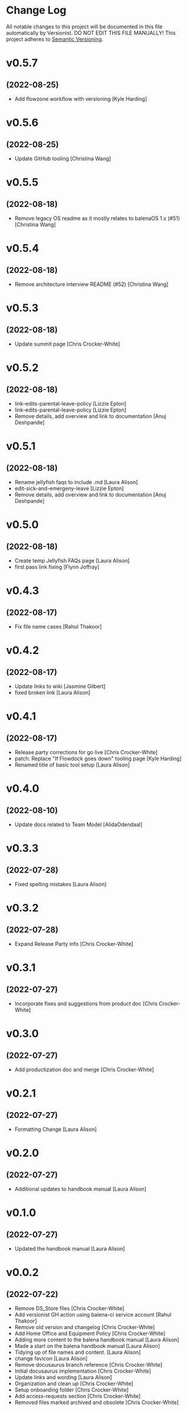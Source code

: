 # Change Log

All notable changes to this project will be documented in this file
automatically by Versionist. DO NOT EDIT THIS FILE MANUALLY!
This project adheres to [Semantic Versioning](http://semver.org/).

# v0.5.7
## (2022-08-25)

* Add flowzone workflow with versioning [Kyle Harding]

# v0.5.6
## (2022-08-25)

* Update GitHub tooling [Christina Wang]

# v0.5.5
## (2022-08-18)

* Remove legacy OS readme as it mostly relates to balenaOS 1.x (#51) [Christina Wang]

# v0.5.4
## (2022-08-18)

* Remove architecture interview README (#52) [Christina Wang]

# v0.5.3
## (2022-08-18)

* Update summit page [Chris Crocker-White]

# v0.5.2
## (2022-08-18)

* link-edits-parental-leave-policy [Lizzie Epton]
* link-edits-parental-leave-policy [Lizzie Epton]
* Remove details, add overview and link to documentation [Anuj Deshpande]

# v0.5.1
## (2022-08-18)

* Rename jellyfish faqs to include .md [Laura Alison]
* edit-sick-and-emergeny-leave [Lizzie Epton]
* Remove details, add overview and link to documentation [Anuj Deshpande]

# v0.5.0
## (2022-08-18)

* Create temp Jellyfish FAQs page [Laura Alison]
* first pass link fixing [Flynn Joffray]

# v0.4.3
## (2022-08-17)

* Fix file name cases [Rahul Thakoor]

# v0.4.2
## (2022-08-17)

* Update links to wiki [Jasmine Gilbert]
* fixed broken link [Laura Alison]

# v0.4.1
## (2022-08-17)

* Release party corrections for go live [Chris Crocker-White]
* patch: Replace "If Flowdock goes down" tooling page [Kyle Harding]
* Renamed title of basic tool setup [Laura Alison]

# v0.4.0
## (2022-08-10)

* Update docs related to Team Model [AlidaOdendaal]

# v0.3.3
## (2022-07-28)

* Fixed spelling mistakes [Laura Alison]

# v0.3.2
## (2022-07-28)

* Expand Release Party info [Chris Crocker-White]

# v0.3.1
## (2022-07-27)

* Incorporate fixes and suggestions from product doc [Chris Crocker-White]

# v0.3.0
## (2022-07-27)

* Add productization doc and merge [Chris Crocker-White]

# v0.2.1
## (2022-07-27)

* Formatting Change [Laura Alison]

# v0.2.0
## (2022-07-27)

* Additional updates to handbook manual [Laura Alison]

# v0.1.0
## (2022-07-27)

* Updated the handbook manual [Laura Alison]

# v0.0.2
## (2022-07-22)

* Remove DS_Store files [Chris Crocker-White]
* Add versionist GH action using balena-ci service account [Rahul Thakoor]
* Remove old version and changelog [Chris Crocker-White]
* Add Home Office and Equipment Policy [Chris Crocker-White]
* Adding more content to the balena handbook manual [Laura Alison]
* Made a start on the balena handbook manual [Laura Alison]
* Tidying up of file names and content. [Laura Alison]
* change favicon [Laura Alison]
* Remove docusaurus branch reference [Chris Crocker-White]
* Initial docusaurus implementation [Chris Crocker-White]
* Update links and wording [Laura Alison]
* Organization and clean up [Chris Crocker-White]
* Setup onboarding folder [Chris Crocker-White]
* Add access-requests section [Chris Crocker-White]
* Removed files marked archived and obsolete [Chris Crocker-White]
